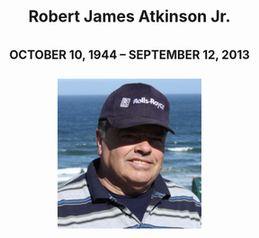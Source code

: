 <center><h1>Robert James Atkinson Jr.<h1>
<h2>OCTOBER 10, 1944 – SEPTEMBER 12, 2013<h2>

<img alt="PC GIF" src="/img/bob.jpg" width="256" /></center>

